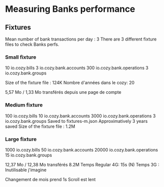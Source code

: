 # Measuring Banks performance

## Fixtures

Mean number of bank transactions per day : 3
There are 3 different fixture files to check Banks perfs.

### Small fixture

10 io.cozy.bills
3 io.cozy.bank.accounts
300 io.cozy.bank.operations
3 io.cozy.bank.groups

Size of the fixture file : 124K
Nombre d'années dans le cozy: 20

5,57 Mo / 1,33 Mo transférés depuis une page de compte

### Medium fixture

100 io.cozy.bills
10 io.cozy.bank.accounts
3000 io.cozy.bank.operations
3 io.cozy.bank.groups
Saved to fixtures-m.json
Approximatively 3 years saved
Size of the fixture file : 1.2M

### Large fixture

1000 io.cozy.bills
50 io.cozy.bank.accounts
20000 io.cozy.bank.operations
15 io.cozy.bank.groups


12,37 Mo / 12,38 Mo transférés
8.2M
Temps Regular 4G: 15s (N)
Temps 3G : Inutilisable j'imagine

Changement de mois prend 1s
Scroll est lent
